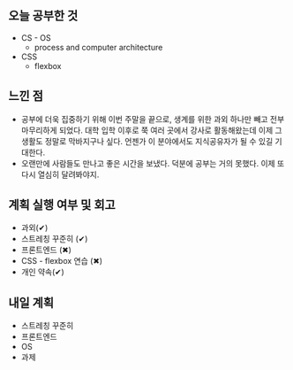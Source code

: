 ## 오늘 공부한 것

- CS - OS
  - process and computer architecture
- CSS
  - flexbox

## 느낀 점

- 공부에 더욱 집중하기 위해 이번 주말을 끝으로, 생계를 위한 과외 하나만 빼고 전부 마무리하게 되었다. 대학 입학 이후로 쭉 여러 곳에서 강사로 활동해왔는데 이제 그 생활도 정말로 막바지구나 싶다. 언젠가 이 분야에서도 지식공유자가 될 수 있길 기대한다.
- 오랜만에 사람들도 만나고 좋은 시간을 보냈다. 덕분에 공부는 거의 못했다. 이제 또 다시 열심히 달려봐야지.

## 계획 실행 여부 및 회고

- 과외(&#10004;)
- 스트레칭 꾸준히 (&#10004;)
- 프론트엔드 (&#10006;)
- CSS - flexbox 연습 (&#10006;)
- 개인 약속(&#10004;)

## 내일 계획

- 스트레칭 꾸준히
- 프론트엔드
- OS
- 과제
